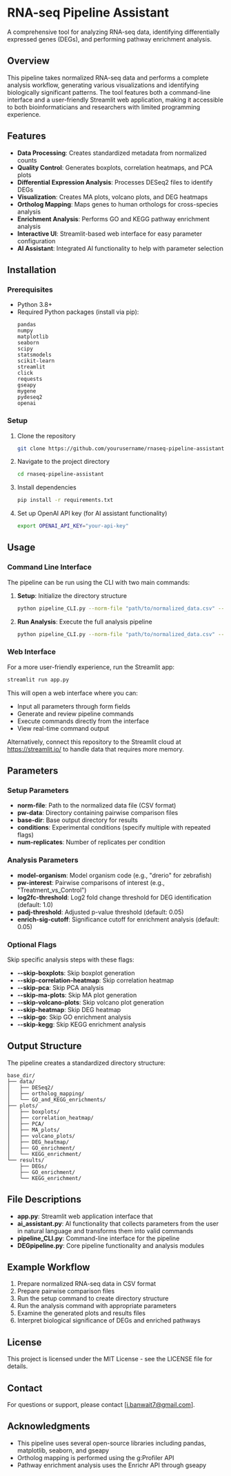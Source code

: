 # RNA-seq Pipeline Assistant

A comprehensive tool for analyzing RNA-seq data, identifying differentially expressed genes (DEGs), and performing pathway enrichment analysis.

## Overview

This pipeline takes normalized RNA-seq data and performs a complete analysis workflow, generating various visualizations and identifying biologically significant patterns. The tool features both a command-line interface and a user-friendly Streamlit web application, making it accessible to both bioinformaticians and researchers with limited programming experience.

## Features

- **Data Processing**: Creates standardized metadata from normalized counts
- **Quality Control**: Generates boxplots, correlation heatmaps, and PCA plots
- **Differential Expression Analysis**: Processes DESeq2 files to identify DEGs
- **Visualization**: Creates MA plots, volcano plots, and DEG heatmaps
- **Ortholog Mapping**: Maps genes to human orthologs for cross-species analysis
- **Enrichment Analysis**: Performs GO and KEGG pathway enrichment analysis
- **Interactive UI**: Streamlit-based web interface for easy parameter configuration
- **AI Assistant**: Integrated AI functionality to help with parameter selection

## Installation

### Prerequisites
- Python 3.8+
- Required Python packages (install via pip):
  ```
  pandas
  numpy
  matplotlib
  seaborn
  scipy
  statsmodels
  scikit-learn
  streamlit
  click
  requests
  gseapy
  mygene
  pydeseq2
  openai
  ```

### Setup
1. Clone the repository
   ```bash
   git clone https://github.com/yourusername/rnaseq-pipeline-assistant.git
   ```
2. Navigate to the project directory
   ```bash
   cd rnaseq-pipeline-assistant
   ```
3. Install dependencies
   ```bash
   pip install -r requirements.txt
   ```
4. Set up OpenAI API key (for AI assistant functionality)
   ```bash
   export OPENAI_API_KEY="your-api-key"
   ```

## Usage

### Command Line Interface

The pipeline can be run using the CLI with two main commands:

1. **Setup**: Initialize the directory structure
   ```bash
   python pipeline_CLI.py --norm-file "path/to/normalized_data.csv" --pw-data "path/to/pairwise_data" --base-dir "output_directory" --num-replicates 3 --conditions "Control" --conditions "Treatment1" --conditions "Treatment2" setup
   ```

2. **Run Analysis**: Execute the full analysis pipeline
   ```bash
   python pipeline_CLI.py --norm-file "path/to/normalized_data.csv" --pw-data "path/to/pairwise_data" --base-dir "output_directory" --num-replicates 3 --conditions "Control" --conditions "Treatment1" --conditions "Treatment2" run-all --model-organism "drerio" --pw-interest "Treatment1_vs_Control" --pw-interest "Treatment2_vs_Control" --log2fc-threshold 1.0 --padj-threshold 0.05 --enrich-sig-cutoff 0.05
   ```

### Web Interface

For a more user-friendly experience, run the Streamlit app:

```bash
streamlit run app.py
```

This will open a web interface where you can:
- Input all parameters through form fields
- Generate and review pipeline commands
- Execute commands directly from the interface
- View real-time command output

Alternatively, connect this repository to the Streamlit cloud at https://streamlit.io/ to handle data that requires more memory.

## Parameters

### Setup Parameters
- **norm-file**: Path to the normalized data file (CSV format)
- **pw-data**: Directory containing pairwise comparison files
- **base-dir**: Base output directory for results
- **conditions**: Experimental conditions (specify multiple with repeated flags)
- **num-replicates**: Number of replicates per condition

### Analysis Parameters
- **model-organism**: Model organism code (e.g., "drerio" for zebrafish)
- **pw-interest**: Pairwise comparisons of interest (e.g., "Treatment_vs_Control")
- **log2fc-threshold**: Log2 fold change threshold for DEG identification (default: 1.0)
- **padj-threshold**: Adjusted p-value threshold (default: 0.05)
- **enrich-sig-cutoff**: Significance cutoff for enrichment analysis (default: 0.05)

### Optional Flags
Skip specific analysis steps with these flags:
- **--skip-boxplots**: Skip boxplot generation
- **--skip-correlation-heatmap**: Skip correlation heatmap
- **--skip-pca**: Skip PCA analysis
- **--skip-ma-plots**: Skip MA plot generation
- **--skip-volcano-plots**: Skip volcano plot generation
- **--skip-heatmap**: Skip DEG heatmap
- **--skip-go**: Skip GO enrichment analysis
- **--skip-kegg**: Skip KEGG enrichment analysis

## Output Structure

The pipeline creates a standardized directory structure:

```
base_dir/
├── data/
│   ├── DESeq2/
│   ├── ortholog_mapping/
│   └── GO_and_KEGG_enrichments/
├── plots/
│   ├── boxplots/
│   ├── correlation_heatmap/
│   ├── PCA/
│   ├── MA_plots/
│   ├── volcano_plots/
│   ├── DEG_heatmap/
│   ├── GO_enrichment/
│   └── KEGG_enrichment/
└── results/
    ├── DEGs/
    ├── GO_enrichment/
    └── KEGG_enrichment/
```

## File Descriptions

- **app.py**: Streamlit web application interface that  
- **ai_assistant.py**: AI functionality that collects parameters from the user in natural language and transforms them into valid commands 
- **pipeline_CLI.py**: Command-line interface for the pipeline
- **DEGpipeline.py**: Core pipeline functionality and analysis modules

## Example Workflow

1. Prepare normalized RNA-seq data in CSV format
2. Prepare pairwise comparison files 
3. Run the setup command to create directory structure
4. Run the analysis command with appropriate parameters
5. Examine the generated plots and results files
6. Interpret biological significance of DEGs and enriched pathways

## License

This project is licensed under the MIT License - see the LICENSE file for details.

## Contact

For questions or support, please contact [i.banwait7@gmail.com].

## Acknowledgments

- This pipeline uses several open-source libraries including pandas, matplotlib, seaborn, and gseapy
- Ortholog mapping is performed using the g:Profiler API
- Pathway enrichment analysis uses the Enrichr API through gseapy
